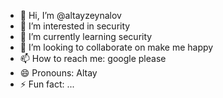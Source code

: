 - 👋 Hi, I’m @altayzeynalov
- 👀 I’m interested in security
- 🌱 I’m currently learning security
- 💞️ I’m looking to collaborate on make me happy
- 📫 How to reach me: google please
- 😄 Pronouns: Altay
- ⚡ Fun fact: ...

<!---
altayzeynalov/altayzeynalov is a ✨ special ✨ repository because its `README.md` (this file) appears on your GitHub profile.
You can click the Preview link to take a look at your changes.
--->
